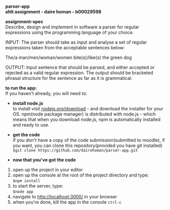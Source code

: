 **parser-app**  
**ahlt assignment - daire homan - b00029598**


**assignment-spec**   
Describe, design and implement in software a parser for regular expressions using the programming language of your choice.

INPUT: The parser should take as input and analyse a set of regular expressions taken from the acceptable sentences below:   

The/a man/men/woman/women bite(s)/like(s) the green dog   

OUTPUT: Input sentence that should be parsed, and either accepted or rejected as a valid regular expression. The output should be bracketed phrasal structure for the sentence as far as it is grammatical.


**to run the app:**   
If you haven't already, you will need to:  
* **install node.js**  
to install visit [nodejs.org/download](https://nodejs.org/en/download/) - and download the installer for your OS. npm(node package manager) is distributed with node.js - which means that when you download node.js, npm is automatically installed and ready to use.   

* **get the code**   
if you don't have a copy of the code submission(submitted to moodle), if you want, you can clone this repository(provided you have git installed)   
 ```$git clone https://github.com/dairehoman/parser-app.git```

* **now that you've got the code**   
1. open up the project in your editor
2. open up the console at the root of the project directory and type:   
```$npm install```
3. to start the server, type:   
```$node app```   
4. navigate to [http://localhost:3000/](http://localhost:3000/) in your browser
5. when you're done, kill the app in the console ```ctrl-c```
